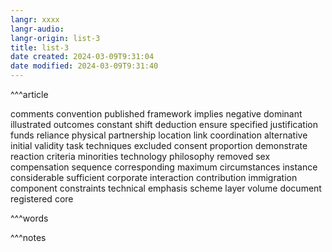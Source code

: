 ```yaml
---
langr: xxxx
langr-audio: 
langr-origin: list-3
title: list-3
date created: 2024-03-09T9:31:04
date modified: 2024-03-09T9:31:40
---
```


^^^article

comments
 convention
 published
 framework
 implies
 negative
 dominant
 illustrated
 outcomes
 constant
 shift
 deduction
 ensure
 specified
 justification
 funds
 reliance
 physical
 partnership
 location
 link
 coordination
 alternative
 initial
 validity
 task
 techniques
 excluded
 consent
 proportion
 demonstrate
 reaction
 criteria
 minorities
 technology
 philosophy
 removed
 sex
 compensation
 sequence
 corresponding
 maximum
 circumstances
 instance
 considerable
 sufficient
 corporate
 interaction
 contribution
 immigration
 component
 constraints
 technical
 emphasis
 scheme
 layer
 volume
 document
 registered
 core

^^^words

^^^notes
